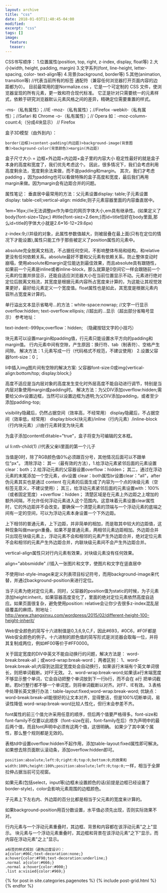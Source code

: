 ```yaml
---
layout: archive
title: "css"
date: 2018-01-03T11:40:45-04:00
modified:
excerpt: "css"
tags: []
image: 
  feature: 
  teaser:
---
```

CSS书写顺序：
1.位置属性(position, top, right, z-index, display, float等)
2.大小(width, height, padding, margin)
3.文字系列(font, line-height, letter-spacing, color- text-align等)
4.背景(background, border等)
5.其他(animation, transition等)
//代表当前所有的标签 通配符（兼容任何浏览器打开页面内容的边距都为0）。
目前最常用的是Normalize.css ，它是一个可定制的 CSS 文件，使浏览器呈现的所有元素，更一致和符合现代标准。
它正是针对只需要统一的元素样式，依赖于研究浏览器默认元素风格之间的差异，精确定位需要重置的样式。

-ms-（私有属性）；//IE
-moz-（私有属性）；//Firefox 
-webkit-（私有属性）；//Safari 和 Chrome 
-o-（私有属性）；// Opera
如：-moz-column-count:4;（分成4块显示） // Firefox 
 
盒子3D模型（由外到内）：
```
border(边框)>content-padding(内边距)>background-image(背景图像)>background-color(背景颜色)>margin(外边距)
```
盒子尺寸大小 = 边框+外边距+内边距+盒子里的内容大小
稳定性最好的就是盒子本身的高度和宽度了，我们优先考虑这个。 
因此，很多情况下，我们会考虑利用高度剩余法，宽度剩余法来做，而不是padding和margin。
其次，我们才考虑padding ，因为padding也可以看做特殊的盒子高度和宽度，最后我们再用margin来做。因为margin会有边距合并的问题。
 
属性笔记：
垂直居中最常用的方法：父元素设置display: table;子元素设置display: table-cell;vertical-align: middle;则子元素容器里面的内容垂直居中。
 
1em=16px;//ie无法调整px作为单位的网页字体大小,em具有继承性。(如果定义了body{font-size=12px;} #title{font-siez=2.6em;}而id=title恰好在body里面,那么id=title的字体大小就是2.6*16-12=29.6px)
 
z-index:9;//并级的对象，此属性参数值越大，则被层叠在最上面(只有在定位的情况下才能设置),属性只能工作于那些被定义了position属性的元素中。 
 
absolute完全脱离文档流，不占据任何空间，不影响整体布局和结构，和relative更没有任何依赖关系。absolute最好不要和父元素有依赖关系，防止整体变动时崩塌，使用absolute和margin定位能达到最佳效果，而且absolute具有跟随性，如果前一个元素是inline或者inline-block，那么就算是0空间它一样会跟随前一个元素的位置并排显示，还能自适应浏览器大小在当前位置显示不动。元素进行绝对定位后脱离文档流，其宽度是根据元素内容所占宽度来计算的，为这能让其视觉效果更好，最好给元素定义一个宽度值。float属性也是如此，其宽度是根据元素内容所占宽度来计算的。 
 
单行溢出文本显示省略号...的方法：white-space:nowrap;  //文字一行显示  overflow:hidden;   text-overflow:ellipsis;  //超出的...显示（超出部分省略号显示）
参考地址：[](http://jssl915.github.io/overflow.html)
 
text-indent:-999px;overflow：hidden;  （隐藏按钮文字的小技巧）

块元素可以设置margin和padding值，行元素只能设置水平方向的padding和margin值。
行内元素中间有空隙，产生原因：换行符、tab（制表符）、空格产生间隙。
解决方法：1.元素写成一行（代码格式不规范，不建议使用） 2.设置父容器font-size：0；
 
li中插入img图片间有空隙的解决方案: 父容器font-size:0或img{vertical-align:bottom/top; display:block;}
 
高度不适应是当内层对象的高度发生变化时外层高度不能自动进行调节，特别是当内层对象使用margin或padding时。
解决方法：为父DIV添加overflow:hidden;需要给父div设置边框，当然可以设置边框为透明;为父DIV添加padding，或者至少添加padding-top;
 
visibility隐藏后，仍然占据空间（效率高，不经常用）
display隐藏后，不占据空间（效率低，经常用） 
display:block(块元素)/inline（行内元素）/inline-block（行内块元素）;//由行元素转变为块元素
 
为盒子添加contentEditable="true"，盒子将变为可编辑的文本框。
 
ul li:nth-child(1) //代表父亲li里面的第一个儿子
 
当值是0时，除了RGB颜色值0%必须跟百分号，其他情况后面可以不跟单位"px"。
清除浮动：
其一（最有效的方法），1.给浮动元素紧邻后面的元素设置clear：both；2.给浮动元素的父容器设置overflow：hidden；
其二，通过在浮动元素的末尾添加一个空元素，div设置 clear：both属性br设置clear："all"，after伪元素其实也是通过 content 在元素的后面生成了内容为一个点的块级元素（空标签无意义，不建议使用）；
其三，给浮动元素紧邻后面的元素设置with：100%（或者固定宽度）+overflow：hidden；
清楚区域是在元素上外边距之上增加的额外间隔，不允许任何浮动元素进入这个范围内。这意味着元素设置clear属性时，它的外边距并不会改变。要确保一个清楚元素的顶端与一个浮动元素的底端之间有一定的空间，可以为浮动元素本身设置一个下外边距。
 
上下相邻的普通元素，上下边距，并非简单的相加，而是取其中较大的边距值，这种现象叫做margin重叠。如果不是普通元素，两相邻元素边距相加。外边距合并只出现在块级元素上，浮动元素不会和相邻的元素产生外边距合并，绝对定位元素不会和相邻的元素产生外边距合并，内联块级元素间不会产生外边距合并。 
 
vertical-align属性只对行内元素有效果，对块级元素没有任何效果。
 
align="abbsmiddle" //插入一张图片和文字，使图片和文字在竖直居中
 
不使用list-style-image来定义列表项目标记符号，而用background-image来代替，并通过background-position来进行定位。
 
当子元素为绝对定位元素，同时，父容器的position值为static的时候，为子元素添加height:inherit，如果容器高度变化了，里面的绝对定位元素依然高度自适应。如果页面很复杂，避免使用position: relative会让你少去很多z-index混乱层级覆盖的麻烦。附地址：http://www.zhangxinxu.com/wordpress/2015/02/different-height-100-height-inherit/
 
Web安全颜色的简写十六进制值是0,3,6,9,C,F，因此#693，#0C6，#F0F都是Web安全颜色的例子。十六进制的颜色值的简写形式是浏览器会取每一位，并将其复制成两位，例如#F00等价于#FF0000。
 
关于固定宽度的DIV中英文不能自动换行的问题，解决方法是：
word-break:break-all；或word-wrap:break-word；
两者区别：
    1、word-break:break-all;内容到达固定宽度处会自动换行，如果该行末端有个英文单词很长，则把单词截断。对FF无效。
    2、word-wrap:break-word;如果该a行末端宽度不够显示整个单词，它会自动把整个单词放到下一行b行，而不会在 a行 把单词截断。若b行整行都不够一个单词宽，则将单词截断以对齐。对FF、IE有效。
3.表格中处理长英文换行办法：table-layout:fixed;word-wrap:break-word;
优缺点：
word-break:break-all能很好的让文本对齐，显得整洁，但是100%切断单词，易读性降低
word-wrap:break-word比较人性化，但行末会参差不齐。
 
font属性的前三个值允许采用任意的顺序，但后两个值要严格得多。font-size和font-family不仅要以此顺序（font-size在前，font-family在后）作为声明中的最后两个值，而且font声明中必须有这两个值，这很明确。
如果少了其中某个属性，那么整个规则都是无效的。
 
表格td中设置overflow:hidden不起作用，添加table-layout:fixed属性即可解决。如果想去除页面默认滚动条，添加overflow:hidden即可。
 
```position:absolute;left:0;right:0;top:0;bottom:0;的效果和width:100%;height:100%;position:absolute;left:0;top:0;```一样，相当于全屏拉伸占据当前可见视窗。
 
如果元素(包括select，input等)边框未设置颜色的话(前提是边框已经设置了border-style)，color会影响元素周围的边框颜色。
 
子元素上下左右内、外边距的百分比都是相当于父元素的宽度来计算的。
 
如果background-position用百分数设置，水平值必须先出现，否则实际效果不对。
 
行内元素与一个浮动元素重叠时，其边框、背景和内容都在该浮动元素"之上"显示。
块元素与一个浮动元素重叠时，其边框和背景在该浮动元素"之下"显示，而内容在浮动元素"之上"显示。
 ```
a标签的样式规划（避免过度设计）：
a{color:#06C;text-decoration:none;}
a:hover{color:#F90;text-decoration:underline;}
.normal a{color:#666;}
.normal a:hover{color:#000;}
.list a:visied{color:#969;}
```






<div class="tiles">
{% for post in site.categories.pagenotes %}
{% include post-grid.html %}
{% endfor %}
</div><!-- /.tiles 把所有categories 有 pagenotes 的列出来-->
